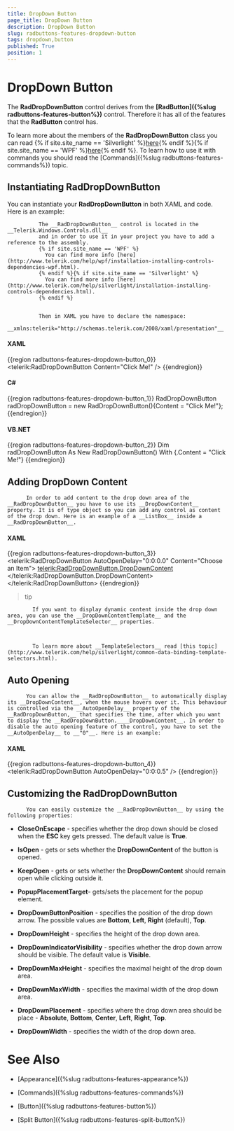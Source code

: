 ```yaml
---
title: DropDown Button
page_title: DropDown Button
description: DropDown Button
slug: radbuttons-features-dropdown-button
tags: dropdown,button
published: True
position: 1
---
```


# DropDown Button



The __RadDropDownButton__ control derives from the
		__[RadButton]({%slug radbuttons-features-button%})__ control. Therefore it has all of the
		features that the __RadButton__ control has.
	  

To learn more about the members of the __RadDropDownButton__ class you can read
		{% if site.site_name == 'Silverlight' %}[here](http://www.telerik.com/help/silverlight/allmembers_t_telerik_windows_controls_raddropdownbutton.html){% endif %}{% if site.site_name == 'WPF' %}[here](http://www.telerik.com/help/wpf/allmembers_t_telerik_windows_controls_raddropdownbutton.html){% endif %}.
		To learn how to use it with commands you should read the [Commands]({%slug radbuttons-features-commands%}) topic.
	  

## Instantiating RadDropDownButton

You can instantiate your __RadDropDownButton__ in both XAML and code. Here is an example:
		

>


			  The __RadDropDownButton__ control is located in the __Telerik.Windows.Controls.dll__
			  and in order to use it in your project you have to add a reference to the assembly.
			  {% if site.site_name == 'WPF' %}
				You can find more info [here](http://www.telerik.com/help/wpf/installation-installing-controls-dependencies-wpf.html).
			  {% endif %}{% if site.site_name == 'Silverlight' %}
				You can find more info [here](http://www.telerik.com/help/silverlight/installation-installing-controls-dependencies.html).
			  {% endif %}


			  Then in XAML you have to declare the namespace:
			  __xmlns:telerik="http://schemas.telerik.com/2008/xaml/presentation"__

#### __XAML__

{{region radbuttons-features-dropdown-button_0}}
	<telerik:RadDropDownButton Content="Click Me!" />
	{{endregion}}



#### __C#__

{{region radbuttons-features-dropdown-button_1}}
	RadDropDownButton radDropDownButton = new RadDropDownButton(){Content = "Click Me!"};
	{{endregion}}



#### __VB.NET__

{{region radbuttons-features-dropdown-button_2}}
	Dim radDropDownButton As New RadDropDownButton() With {.Content = "Click Me!"}
	{{endregion}}



## Adding DropDown Content


		  In order to add content to the drop down area of the __RadDropDownButton__ you have to use its __DropDownContent__ property. It is of type object so you can add any control as content of the drop down. Here is an example of a __ListBox__ inside a __RadDropDownButton__.
		

#### __XAML__

{{region radbuttons-features-dropdown-button_3}}
	<telerik:RadDropDownButton AutoOpenDelay="0:0:0.0"
	                           Content="Choose an Item">
	    <telerik:RadDropDownButton.DropDownContent>
	        <ListBox>
	            <ListBoxItem Content="Item 1" />
	            <ListBoxItem Content="Item 2" />
	            <ListBoxItem Content="Item 3" />
	        </ListBox>
	    </telerik:RadDropDownButton.DropDownContent>
	</telerik:RadDropDownButton>
	{{endregion}}



>tip


			If you want to display dynamic content inside the drop down area, you can use the __DropDownContentTemplate__ and the __DropDownContentTemplateSelector__ properties.
		  


			To learn more about __TemplateSelectors__ read [this topic](http://www.telerik.com/help/silverlight/common-data-binding-template-selectors.html).
		  

## Auto Opening


		  You can allow the __RadDropDownButton__ to automatically display its __DropDownContent__, when the mouse hovers over it. This behaviour is controlled via the __AutoOpenDelay__ property of the __RadDropDownButton,__ that specifies the time, after which you want to display the __RadDropDownButton.____DropDownContent__. In order to disable the auto opening feature of the control, you have to set the __AutoOpenDelay__ to __"0"__. Here is an example:
		

#### __XAML__

{{region radbuttons-features-dropdown-button_4}}
	<telerik:RadDropDownButton AutoOpenDelay="0:0:0.5" />
	{{endregion}}



## Customizing the RadDropDownButton


		  You can easily customize the __RadDropDownButton__ by using the following properties:
		

* __CloseOnEscape__ - specifies whether the drop down should be closed when the __ESC__ key gets pressed. The default value is __True__.
		  

* __IsOpen__ - gets or sets whether the __DropDownContent__ of the button is opened.
		  

* __KeepOpen__ - gets or sets whether the __DropDownContent__ should remain open while clicking outside it.
		  

* __PopupPlacementTarget__- gets/sets the placement for the popup element.
		  

* __DropDownButtonPosition__ - specifies the position of the drop down arrow. The possible values are __Bottom__, __Left__, __Right__ (default), __Top__.
		  

* __DropDownHeight__ - specifies the height of the drop down area.
		  

* __DropDownIndicatorVisibility__ - specifies whether the drop down arrow should be visible. The default value is __Visible__.
		  

* __DropDownMaxHeight__ - specifies the maximal height of the drop down area.
		  

* __DropDownMaxWidth__ - specifies the maximal width of the drop down area.
		  

* __DropDownPlacement__ - specifies where the drop down area should be place - __Absolute__, __Bottom__, __Center__, __Left__, __Right__, __Top__.
		  

* __DropDownWidth__ - specifies the width of the drop down area.
		  

# See Also

 * [Appearance]({%slug radbuttons-features-appearance%})

 * [Commands]({%slug radbuttons-features-commands%})

 * [Button]({%slug radbuttons-features-button%})

 * [Split Button]({%slug radbuttons-features-split-button%})
